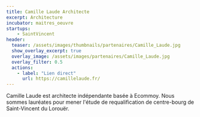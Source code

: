 ```yaml
---
title: Camille Laude Architecte
excerpt: Architecture
incubator: maitres_oeuvre
startups:
    - SaintVincent
header:
  teaser: /assets/images/thumbnails/partenaires/Camille_Laude.jpg
  show_overlay_excerpt: true
  overlay_image: /assets/images/partenaires/Camille_Laude.jpg
  overlay_filter: 0.5
  actions:
    - label: "Lien direct"
      url: https://camillelaude.fr/
---
```


Camille Laude est architecte indépendante basée à Ecommoy. Nous sommes lauréates pour mener l'étude de requalification de centre-bourg de Saint-Vincent du Lorouër.
